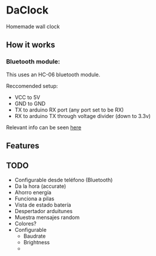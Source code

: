 # DaClock

Homemade wall clock

## How it works

### Bluetooth module:
This uses an HC-06 bluetooth module.

Reccomended setup:
* VCC to 5V
* GND to GND
* TX to arduino RX port (any port set to be RX)
* RX to arduino TX through voltage divider (down to 3.3v)

Relevant info can be seen [here](http://www.martyncurrey.com/arduino-and-hc-06-zs-040/)

## Features

## TODO
- Configurable desde teléfono (Bluetooth)
- Da la hora (accurate)
- Ahorro energía
- Funciona a pilas
- Vista de estado batería
- Despertador arduitunes
- Muestra mensajes random
- Colores?
- Configurable
	* Baudrate
	* Brightness
	* 
